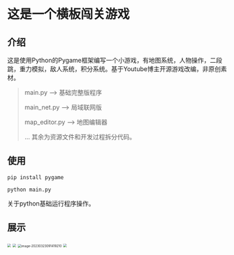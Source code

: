 # 这是一个横板闯关游戏

## 介绍

这是使用Python的Pygame框架编写一个小游戏，有地图系统，人物操作，二段跳，重力模拟，敌人系统，积分系统。基于Youtube博主开源游戏改编，非原创素材。

> main.py --> 基础完整版程序
>
> main_net.py -->  局域联网版
>
> map_editor.py --> 地图编辑器
>
> ... 其余为资源文件和开发过程拆分代码。

## 使用

`pip install pygame`

`python main.py`

关于python基础运行程序操作。

## 展示

<img src="https://cdn.jsdelivr.net/gh/daojiAnime/cdn@master/img/20230323091149.png" style="zoom:50%;" />

<img src="https://cdn.jsdelivr.net/gh/daojiAnime/cdn@master/img/20230323091336.png" style="zoom:50%;" />

<img src="C:\Users\daoji\AppData\Roaming\Typora\typora-user-images\image-20230323091419210.png" alt="image-20230323091419210" style="zoom:50%;" />

<img src="https://cdn.jsdelivr.net/gh/daojiAnime/cdn@master/img/20230323091656.png" style="zoom:50%;" />